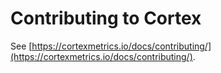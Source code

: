 # Contributing to Cortex

See [https://cortexmetrics.io/docs/contributing/](https://cortexmetrics.io/docs/contributing/).
